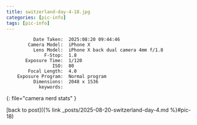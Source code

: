 ```yaml
---
title: switzerland-day-4-18.jpg
categories: [pic-info]
tags: [pic-info]
---
```


```text
          Date Taken:  2025:08:20 09:44:46
        Camera Model:  iPhone X
          Lens Model:  iPhone X back dual camera 4mm f/1.8
              F-Stop:  1.8
       Exposure Time:  1/120
                 ISO:  80
        Focal Length:  4.0
    Exposure Program:  Normal program
          Dimensions:  2048 x 1536
            keywords:  
```
{: file="camera nerd stats" }

[back to post]({% link _posts/2025-08-20-switzerland-day-4.md %}#pic-18)